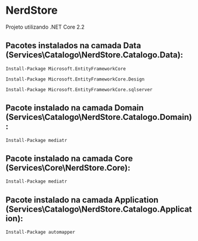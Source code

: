 # NerdStore
Projeto utilizando .NET Core 2.2


## Pacotes instalados na camada Data (Services\Catalogo\NerdStore.Catalogo.Data):
```
Install-Package Microsoft.EntityFrameworkCore
```
```
Install-Package Microsoft.EntityFrameworkCore.Design
```
```
Install-Package Microsoft.EntityFrameworkCore.sqlserver
```

## Pacote instalado na camada Domain (Services\Catalogo\NerdStore.Catalogo.Domain):
```
Install-Package mediatr
```

## Pacote instalado na camada Core (Services\Core\NerdStore.Core):
```
Install-Package mediatr
```

## Pacote instalado na camada Application (Services\Catalogo\NerdStore.Catalogo.Application):
```
Install-Package automapper
```